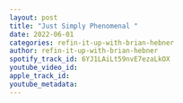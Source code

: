 ```yaml
---
layout: post
title: "Just Simply Phenomenal "
date: 2022-06-01
categories: refin-it-up-with-brian-hebner
author: refin-it-up-with-brian-hebner
spotify_track_id: 6YJ1LAiLt59nvE7ezaLkOX
youtube_video_id: 
apple_track_id: 
youtube_metadata: 
---
```

